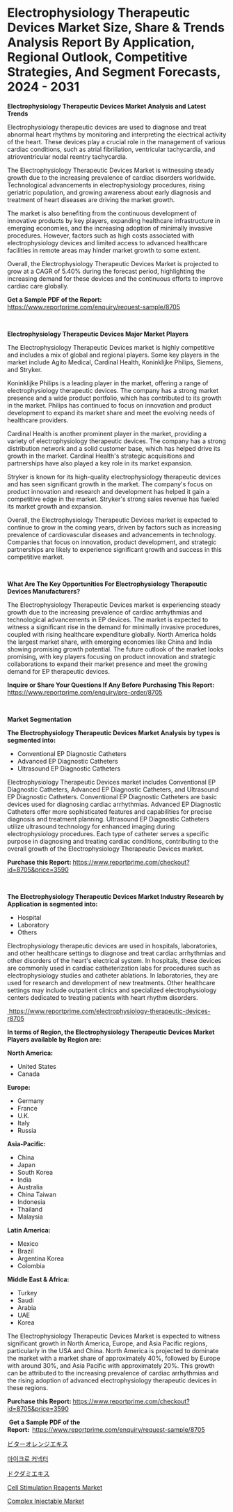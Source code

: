 <p><h1>Electrophysiology Therapeutic Devices Market Size, Share & Trends Analysis Report By Application, Regional Outlook, Competitive Strategies, And Segment Forecasts, 2024 - 2031</h1></p><p><strong>Electrophysiology Therapeutic Devices Market Analysis and Latest Trends</strong></p>
<p><p>Electrophysiology therapeutic devices are used to diagnose and treat abnormal heart rhythms by monitoring and interpreting the electrical activity of the heart. These devices play a crucial role in the management of various cardiac conditions, such as atrial fibrillation, ventricular tachycardia, and atrioventricular nodal reentry tachycardia.</p><p>The Electrophysiology Therapeutic Devices Market is witnessing steady growth due to the increasing prevalence of cardiac disorders worldwide. Technological advancements in electrophysiology procedures, rising geriatric population, and growing awareness about early diagnosis and treatment of heart diseases are driving the market growth.</p><p>The market is also benefiting from the continuous development of innovative products by key players, expanding healthcare infrastructure in emerging economies, and the increasing adoption of minimally invasive procedures. However, factors such as high costs associated with electrophysiology devices and limited access to advanced healthcare facilities in remote areas may hinder market growth to some extent.</p><p>Overall, the Electrophysiology Therapeutic Devices Market is projected to grow at a CAGR of 5.40% during the forecast period, highlighting the increasing demand for these devices and the continuous efforts to improve cardiac care globally.</p></p>
<p><strong>Get a Sample PDF of the Report:&nbsp;</strong> <a href="https://www.reportprime.com/enquiry/request-sample/8705">https://www.reportprime.com/enquiry/request-sample/8705</a></p>
<p>&nbsp;</p>
<p><strong>Electrophysiology Therapeutic Devices Major Market Players</strong></p>
<p><p>The Electrophysiology Therapeutic Devices market is highly competitive and includes a mix of global and regional players. Some key players in the market include Agito Medical, Cardinal Health, Koninklijke Philips, Siemens, and Stryker.</p><p>Koninklijke Philips is a leading player in the market, offering a range of electrophysiology therapeutic devices. The company has a strong market presence and a wide product portfolio, which has contributed to its growth in the market. Philips has continued to focus on innovation and product development to expand its market share and meet the evolving needs of healthcare providers.</p><p>Cardinal Health is another prominent player in the market, providing a variety of electrophysiology therapeutic devices. The company has a strong distribution network and a solid customer base, which has helped drive its growth in the market. Cardinal Health's strategic acquisitions and partnerships have also played a key role in its market expansion.</p><p>Stryker is known for its high-quality electrophysiology therapeutic devices and has seen significant growth in the market. The company's focus on product innovation and research and development has helped it gain a competitive edge in the market. Stryker's strong sales revenue has fueled its market growth and expansion.</p><p>Overall, the Electrophysiology Therapeutic Devices market is expected to continue to grow in the coming years, driven by factors such as increasing prevalence of cardiovascular diseases and advancements in technology. Companies that focus on innovation, product development, and strategic partnerships are likely to experience significant growth and success in this competitive market.</p></p>
<p>&nbsp;</p>
<p><strong>What Are The Key Opportunities For Electrophysiology Therapeutic Devices Manufacturers?</strong></p>
<p><p>The Electrophysiology Therapeutic Devices market is experiencing steady growth due to the increasing prevalence of cardiac arrhythmias and technological advancements in EP devices. The market is expected to witness a significant rise in the demand for minimally invasive procedures, coupled with rising healthcare expenditure globally. North America holds the largest market share, with emerging economies like China and India showing promising growth potential. The future outlook of the market looks promising, with key players focusing on product innovation and strategic collaborations to expand their market presence and meet the growing demand for EP therapeutic devices.</p></p>
<p><strong>Inquire or Share Your Questions If Any Before Purchasing This Report:</strong> <a href="https://www.reportprime.com/enquiry/pre-order/8705">https://www.reportprime.com/enquiry/pre-order/8705</a></p>
<p>&nbsp;</p>
<p><strong>Market Segmentation</strong></p>
<p><strong>The Electrophysiology Therapeutic Devices Market Analysis by types is segmented into:</strong></p>
<p><ul><li>Conventional EP Diagnostic Catheters</li><li>Advanced EP Diagnostic Catheters</li><li>Ultrasound EP Diagnostic Catheters</li></ul></p>
<p><p>Electrophysiology Therapeutic Devices market includes Conventional EP Diagnostic Catheters, Advanced EP Diagnostic Catheters, and Ultrasound EP Diagnostic Catheters. Conventional EP Diagnostic Catheters are basic devices used for diagnosing cardiac arrhythmias. Advanced EP Diagnostic Catheters offer more sophisticated features and capabilities for precise diagnosis and treatment planning. Ultrasound EP Diagnostic Catheters utilize ultrasound technology for enhanced imaging during electrophysiology procedures. Each type of catheter serves a specific purpose in diagnosing and treating cardiac conditions, contributing to the overall growth of the Electrophysiology Therapeutic Devices market.</p></p>
<p><strong>Purchase this Report:&nbsp;</strong><a href="https://www.reportprime.com/checkout?id=8705&price=3590">https://www.reportprime.com/checkout?id=8705&price=3590</a></p>
<p>&nbsp;</p>
<p><strong>The Electrophysiology Therapeutic Devices Market Industry Research by Application is segmented into:</strong></p>
<p><ul><li>Hospital</li><li>Laboratory</li><li>Others</li></ul></p>
<p><p>Electrophysiology therapeutic devices are used in hospitals, laboratories, and other healthcare settings to diagnose and treat cardiac arrhythmias and other disorders of the heart's electrical system. In hospitals, these devices are commonly used in cardiac catheterization labs for procedures such as electrophysiology studies and catheter ablations. In laboratories, they are used for research and development of new treatments. Other healthcare settings may include outpatient clinics and specialized electrophysiology centers dedicated to treating patients with heart rhythm disorders.</p></p>
<p><a href="https://www.reportprime.com/electrophysiology-therapeutic-devices-r8705">&nbsp;https://www.reportprime.com/electrophysiology-therapeutic-devices-r8705</a></p>
<p><strong>In terms of Region, the Electrophysiology Therapeutic Devices Market Players available by Region are:</strong></p>
<p>
    <p> <strong> North America: </strong>
        <ul>
            <li>United States</li>
            <li>Canada</li>
        </ul>
        </p> 
    <p> <strong> Europe: </strong>
        <ul>
            <li>Germany</li>
            <li>France</li>
            <li>U.K.</li>
            <li>Italy</li>
            <li>Russia</li>
        </ul>
        </p> 
    <p> <strong> Asia-Pacific: </strong>
        <ul>
            <li>China</li>
            <li>Japan</li>
            <li>South Korea</li>
            <li>India</li>
            <li>Australia</li>
            <li>China Taiwan</li>
            <li>Indonesia</li>
            <li>Thailand</li>
            <li>Malaysia</li>
        </ul>
        </p> 
    <p> <strong> Latin America: </strong>
        <ul>
            <li>Mexico</li>
            <li>Brazil</li>
            <li>Argentina Korea</li>
            <li>Colombia</li>
        </ul>
        </p> 
    <p> <strong> Middle East & Africa: </strong>
        <ul>
            <li>Turkey</li>
            <li>Saudi</li>
            <li>Arabia</li>
            <li>UAE</li>
            <li>Korea</li>
        </ul>
    </p>
    </p>
<p><p>The Electrophysiology Therapeutic Devices Market is expected to witness significant growth in North America, Europe, and Asia Pacific regions, particularly in the USA and China. North America is projected to dominate the market with a market share of approximately 40%, followed by Europe with around 30%, and Asia Pacific with approximately 20%. This growth can be attributed to the increasing prevalence of cardiac arrhythmias and the rising adoption of advanced electrophysiology therapeutic devices in these regions.</p></p>
<p><strong>Purchase this Report: </strong><a href="https://www.reportprime.com/checkout?id=8705&price=3590">https://www.reportprime.com/checkout?id=8705&price=3590</a></p>
<p>&nbsp;<strong>Get a Sample PDF of the Report:&nbsp;&nbsp;</strong><a href="https://www.reportprime.com/enquiry/request-sample/8705">https://www.reportprime.com/enquiry/request-sample/8705</a></p>
<p><strong></strong></p>
<p><p><a href="https://github.com/RudySimonis2023/Market-Research-Report-List-1/blob/main/857537777538.md">ビターオレンジエキス</a></p><p><a href="https://github.com/JosefaRice/Market-Research-Report-List-1/blob/main/715920873265.md">마이크로 커넥터</a></p><p><a href="https://github.com/mm14022023/Market-Research-Report-List-1/blob/main/520937077537.md">ドクダミエキス</a></p><p><a href="https://github.com/Glendatilghmankmgz0rbhwpy/Market-Research-Report-List-2/blob/main/cell-stimulation-reagents-market.md">Cell Stimulation Reagents Market</a></p><p><a href="https://github.com/DeonteStanton2023/Market-Research-Report-List-1/blob/main/complex-injectable-market.md">Complex Injectable Market</a></p></p>